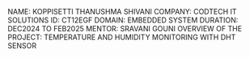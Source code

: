 NAME: KOPPISETTI THANUSHMA SHIVANI
COMPANY: CODTECH IT SOLUTIONS 
ID: CT12EGF 
DOMAIN: EMBEDDED SYSTEM 
DURATION: DEC2024 TO FEB2025 
MENTOR: SRAVANI GOUNI 
OVERVIEW OF THE PROJECT: TEMPERATURE AND HUMIDITY MONITORING WITH DHT SENSOR
